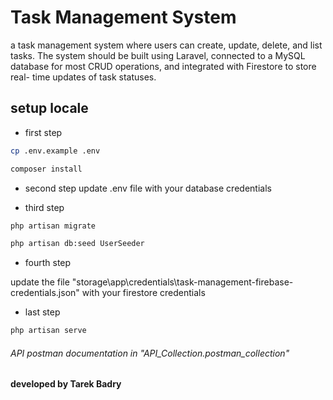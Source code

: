 
# Task Management System

a task management system where users can create, update, delete, and
list tasks. The system should be built using Laravel, connected to a MySQL
database for most CRUD operations, and integrated with Firestore to store real-
time updates of task statuses.


## setup locale
* first step
```bash
cp .env.example .env
```

```bash
composer install
```
 
 * second step
update .env file with your database credentials

* third step
```bash
php artisan migrate 
```

```bash
php artisan db:seed UserSeeder
```
* fourth step

update the file "storage\app\credentials\task-management-firebase-credentials.json"  with your firestore credentials

* last step

```bash
php artisan serve
```


###### API postman documentation  in "API_Collection.postman_collection" 
#### developed by Tarek Badry 
